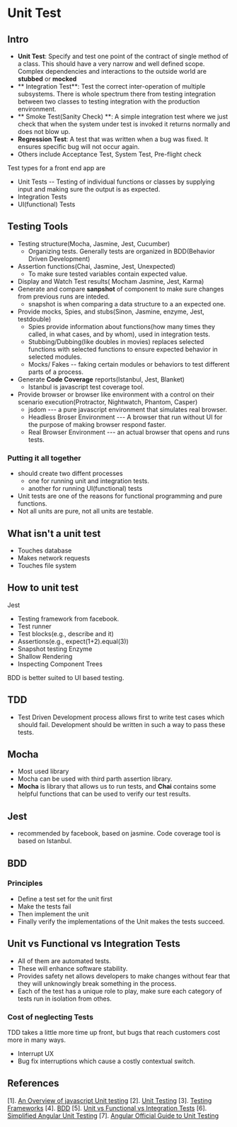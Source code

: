 # Unit Test

## Intro
* **Unit Test**: Specify and test one point of the contract of single method of a class. This should have a very narrow and well defined scope. Complex dependencies and interactions to the outside world are **stubbed** or **mocked**
* ** Integration Test**: Test the correct inter-operation of multiple subsystems. There is whole spectrum there from testing integration between two classes to testing integration with the production environment.
* ** Smoke Test(Sanity Check) **: A simple integration test where we just check that when the system under test is invoked  it returns normally and does not blow up.
* **Regression Test**: A test that was written when a bug was fixed. It ensures specific bug will not occur again.
* Others include Acceptance Test, System Test, Pre-flight check



Test types for a front end app are
* Unit Tests -- Testing of individual functions or classes by supplying input and making sure the output is as expected.
* Integration Tests
* UI(functional) Tests

## Testing Tools
* Testing structure(Mocha, Jasmine, Jest, Cucumber)
	*  Organizing tests. Generally tests are organized in BDD(Behavior Driven Development)
* Assertion functions(Chai, Jasmine, Jest, Unexpected)
	* To make sure tested variables contain expected value.
* Display and Watch Test results( Mocham Jasmine, Jest, Karma)
* Generate and compare **sanpshot** of component to make sure changes from previous runs are inteded.
	* snapshot is when comparing a data structure to a an expected one.
* Provide mocks, Spies, and stubs(Sinon, Jasmine, enzyme, Jest, testdouble)
	* Spies provide information about functions(how many times they called, in what cases, and by whom), used in integration tests.
	* Stubbing/Dubbing(like doubles in movies) replaces selected functions with selected functions to ensure expected behavior in selected modules.
	* Mocks/ Fakes -- faking certain modules or behaviors to test different parts of a process. 
* Generate **Code Coverage** reports(Istanbul, Jest, Blanket)
	* Istanbul is javascript test coverage tool. 
* Provide browser or browser like environment with a control on their scenario execution(Protractor, Nightwatch, Phantom, Casper)
	* jsdom --- a pure javascript environment that simulates real browser.
	* Headless Broser Environment ---  A browser that run without  UI for the purpose of making browser respond faster.
	* Real Browser Environment --- an actual browser that opens and runs tests.

### Putting it all together
* should create two diffent processes
	* one for running unit and integration tests.
	* another for running UI(functional) tests
* Unit tests  are one of the reasons for functional programming and pure functions.
* Not all units are pure, not all units are testable.


## What isn't a unit test
* Touches database
* Makes network requests
* Touches file system

## How to unit test
Jest
* Testing framework from facebook.
* Test runner
* Test blocks(e.g., describe and it)
* Assertions(e.g., expect(1+2).equal(3))
* Snapshot testing
Enzyme
* Shallow Rendering
* Inspecting Component Trees

BDD is better suited to UI based testing.

## TDD
* Test Driven Development process allows first to write test cases which should fail. Development should be written in such a way to pass these tests.

## Mocha
* Most used library
* Mocha can be used with third parth assertion library.
* **Mocha** is library that allows us to run tests, and **Chai** contains some helpful functions that can be used to verify our test results.

## Jest 
* recommended by facebook, based on jasmine. Code coverage tool is based on Istanbul.

## BDD
### Principles
* Define a test set for the unit first 
* Make the tests fail
* Then implement the unit
* Finally verify the implementations of the Unit makes the tests succeed.

## Unit vs Functional vs Integration Tests
* All of them are automated tests.
* These will enhance software stability.
* Provides safety net allows developers to make changes without fear that they will unknowingly break something in the process.
* Each of the test has a unique role to play, make sure each category of tests run in isolation from othes.


### Cost of neglecting Tests
TDD takes a little more time up front, but bugs that reach customers cost more in many ways.
* Interrupt UX
* Bug fix interruptions which cause a costly contextual switch.


## References
[1]. [An Overview of javascript Unit testing](https://medium.com/welldone-software/an-overview-of-javascript-testing-in-2018-f68950900bc3)
[2]. [Unit Testing](https://gist.github.com/wmonk/4adba68a5ff499c8ce884df2f2dd1694)
[3]. [Testing Frameworks](http://2016.stateofjs.com/2016/testing/)
[4]. [BDD](https://en.wikipedia.org/wiki/Behavior-driven_development)
[5]. [Unit vs Functional vs Integration Tests](https://www.sitepoint.com/javascript-testing-unit-functional-integration/)
[6]. [Simplified Angular Unit Testing](https://logrocket.com/blog/angular-unit-testing/)
[7]. [Angular Official Guide to Unit Testing](https://angular.io/guide/testing)
